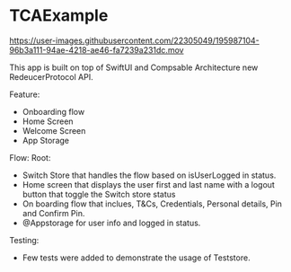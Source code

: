 # TCAExample

https://user-images.githubusercontent.com/22305049/195987104-96b3a111-94ae-4218-ae46-fa7239a231dc.mov

This app is built on top of SwiftUI and Compsable Architecture new RedeucerProtocol API.

Feature:
- Onboarding flow
- Home Screen
- Welcome Screen
- App Storage


Flow: 
Root:
- Switch Store that handles the flow based on isUserLogged in status.
- Home screen that displays the user first and last name with a logout button that toggle the Switch store status
- On boarding flow that inclues, T&Cs, Credentials, Personal details, Pin and Confirm Pin.
- @Appstorage for user info and logged in status.


Testing:
- Few tests were added to demonstrate the usage of Teststore.
